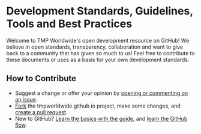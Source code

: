 # Development Standards, Guidelines, Tools and Best Practices

Welcome to TMP Worldwide's open development resource on GitHub! We believe in open standards, transparency, collaboration and want to give back to a community that has given so much to us! Feel free to contribute to these documents or uses as a basis for your own development standards.

## How to Contribute

* Suggest a change or offer your opinion by [opening or commenting on an issue](https://guides.github.com/features/issues/).
* [Fork](https://guides.github.com/activities/forking/) the tmpworldwide.github.io project, make some changes, and [create a pull request](https://guides.github.com/activities/forking/#making-a-pull-request).
* New to GitHub? [Learn the basics with the guide](https://guides.github.com/activities/hello-world/), and [learn the GitHub flow](https://guides.github.com/introduction/flow/).
